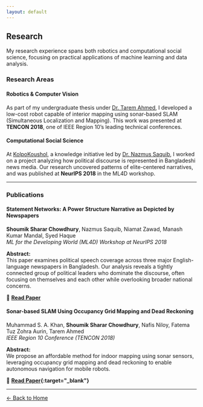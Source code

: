 ```yaml
---
layout: default
---
```


## Research

My research experience spans both robotics and computational social science, focusing on practical applications of machine learning and data analysis.

### Research Areas

#### **Robotics & Computer Vision**
As part of my undergraduate thesis under [Dr. Tarem Ahmed](http://www.cse.iub.edu.bd/faculties/41), I developed a low-cost robot capable of interior mapping using sonar-based SLAM (Simultaneous Localization and Mapping). This work was presented at **TENCON 2018**, one of IEEE Region 10’s leading technical conferences.

#### **Computational Social Science**
At [KolpoKoushol](https://www.facebook.com/KKoushol/), a knowledge initiative led by [Dr. Nazmus Saquib](https://nsaquib.org), I worked on a project analyzing how political discourse is represented in Bangladeshi news media. Our research uncovered patterns of elite-centered narratives, and was published at **NeurIPS 2018** in the ML4D workshop.

---

### Publications

#### **Statement Networks: A Power Structure Narrative as Depicted by Newspapers**  
**Shoumik Sharar Chowdhury**, Nazmus Saquib, Niamat Zawad, Manash Kumar Mandal, Syed Haque  
*ML for the Developing World (ML4D) Workshop at NeurIPS 2018*

**Abstract:**  
This paper examines political speech coverage across three major English-language newspapers in Bangladesh. Our analysis reveals a tightly connected group of political leaders who dominate the discourse, often focusing on themselves and each other while overlooking broader national concerns.

🔗 **[Read Paper](https://arxiv.org/abs/1812.03632)**

#### **Sonar-based SLAM Using Occupancy Grid Mapping and Dead Reckoning**  
Muhammad S. A. Khan, **Shoumik Sharar Chowdhury**, Nafis Niloy, Fatema Tuz Zohra Aurin, Tarem Ahmed  
*IEEE Region 10 Conference (TENCON 2018)*

**Abstract:**  
We propose an affordable method for indoor mapping using sonar sensors, leveraging occupancy grid mapping and dead reckoning to enable autonomous navigation for mobile robots.

🔗 **[Read Paper](../files/tencon2018.pdf){:target="_blank"}**

---

[← Back to Home](https://shoumikchow.com)
